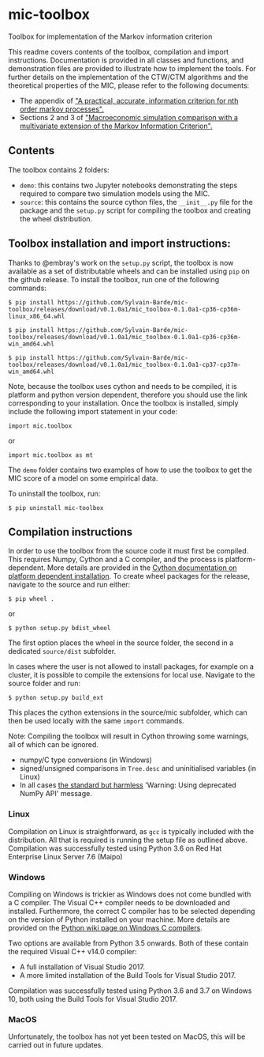 # mic-toolbox
Toolbox for implementation of the Markov information criterion

This readme covers contents of the toolbox, compilation and import instructions. Documentation is provided in all classes and functions, and demonstration files are provided to illustrate how to implement the tools. For further details on the implementation of the CTW/CTM algorithms and the theoretical properties of the MIC, please refer to the following documents:
- The appendix of ["A practical, accurate, information criterion for nth order markov processes".](https://link.springer.com/article/10.1007/s10614-016-9617-9)
- Sections 2 and 3 of ["Macroeconomic simulation comparison with a multivariate extension of the Markov Information Criterion".](https://www.kent.ac.uk/economics/documents/research/papers/2019/1908.pdf)

## Contents

The toolbox contains 2 folders:
- `demo`: this contains two Jupyter notebooks demonstrating the steps required to compare two simulation models using the MIC.
- `source`: this contains the source cython files, the `__init__.py` file for the package and the `setup.py` script for compiling the toolbox and creating the wheel distribution.

## Toolbox installation and import instructions:

Thanks to @embray's work on the `setup.py` script, the toolbox is now available as a set of distributable wheels and can be installed using `pip` on the github release. To install the toolbox, run one of the following commands:

`$ pip install https://github.com/Sylvain-Barde/mic-toolbox/releases/download/v0.1.0a1/mic_toolbox-0.1.0a1-cp36-cp36m-linux_x86_64.whl`

`$ pip install https://github.com/Sylvain-Barde/mic-toolbox/releases/download/v0.1.0a1/mic_toolbox-0.1.0a1-cp36-cp36m-win_amd64.whl`

`$ pip install https://github.com/Sylvain-Barde/mic-toolbox/releases/download/v0.1.0a1/mic_toolbox-0.1.0a1-cp37-cp37m-win_amd64.whl`

Note, because the toolbox uses cython and needs to be compiled, it is platform and python version dependent, therefore you should use the link corresponding to your installation. Once the toolbox is installed, simply include the following import statement in your code:

`import mic.toolbox`

or

 `import mic.toolbox as mt`

The `demo` folder contains two examples of how to use the toolbox to get the MIC score of a model on some empirical data.

To uninstall the toolbox, run:

`$ pip uninstall mic-toolbox`

## Compilation instructions

In order to use the toolbox from the source code it must first be compiled. This requires Numpy, Cython and a C compiler, and the process is platform-dependent. More details are provided in the [Cython documentation on platform dependent installation](https://cython.readthedocs.io/en/latest/src/quickstart/install.html). To create wheel packages for the release, navigate to the source and run either:

`$ pip wheel .`

or

`$ python setup.py bdist_wheel`

The first option places the wheel in the source folder, the second in a dedicated `source/dist` subfolder.

In cases where the user is not allowed to install packages, for example on a cluster, it is possible to compile the extensions for local use. Navigate to the source folder and run:

`$ python setup.py build_ext`

This places the cython extensions in the source/mic subfolder, which can then be used locally with the same `import` commands.

Note: Compiling the toolbox will result in Cython throwing some warnings, all of which can be ignored.
- numpy/C type conversions (in Windows)
- signed/unsigned comparisons in `Tree.desc` and uninitialised variables (in Linux)
- In all cases [the standard but harmless](https://github.com/scipy/scipy/issues/5889) 'Warning: Using deprecated NumPy API' message.

### Linux

Compilation on Linux is straightforward, as `gcc` is typically included with the distribution. All that is required is running the setup file as outlined above. Compilation was successfully tested using Python 3.6 on Red Hat Enterprise Linux Server 7.6 (Maipo)

### Windows

Compiling on Windows is trickier as Windows does not come bundled with a C compiler. The Visual C++ compiler needs to be downloaded and installed. Furthermore, the correct C compiler has to be selected depending on the version of Python installed on your machine. More details are provided on the [Python wiki page on Windows C compilers](https://wiki.python.org/moin/WindowsCompilers).

Two options are available from Python 3.5 onwards. Both of these contain the required Visual C++ v14.0 compiler:
- A full installation of Visual Studio 2017.
- A more limited installation of the Build Tools for Visual Studio 2017.

Compilation was successfully tested using Python 3.6 and 3.7 on Windows 10, both using the Build Tools for Visual Studio 2017.

### MacOS

Unfortunately, the toolbox has not yet been tested on MacOS, this will be carried out in future updates.
